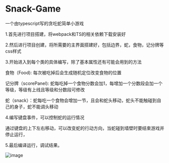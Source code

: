 # Snack-Game
一个由typescript写的贪吃蛇简单小游戏

1.首先进行项目搭建，将webpack和TS的相关依赖下载安装好

2.然后进行项目创建，将所需要的主界面搭建好，包括边界，蛇，食物，记分牌等css样式

3.开始进入到每个类的具体编写，除了基本属性还有可能会用到的方法

  食物（Food): 每次被吃掉后会生成随机定位改变食物的位置
  
  记分牌（scorePanel): 蛇每吃掉一个食物分数会加1，每增加一个分数段会加一个等级，等级有上线且等级和分数段可修改
  
  蛇（snack）：蛇每吃一个食物会增加一节，且会和蛇头移动，蛇头不能触碰到自己的身子，蛇不能调头移动
  
4.编写键盘事件，可以控制蛇的运行情况
 
 通过键盘的上下左右移动，可以改变蛇的行动方向，当蛇碰到墙壁时要结束游戏并停止运行，

5.最后编译运行，调试结果。


![image](https://user-images.githubusercontent.com/109957696/234807047-16448ccf-b622-4e81-94be-4c1d4d85dc96.png)
